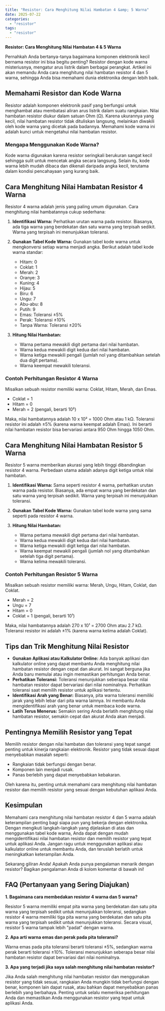 ```yaml
---
title: "Resistor: Cara Menghitung Nilai Hambatan 4 &amp; 5 Warna"
date: 2025-07-22
categories: 
  - "resistor"
tags: 
  - "resistor"
---
```


**Resistor: Cara Menghitung Nilai Hambatan 4 & 5 Warna**

Pernahkah Anda bertanya-tanya bagaimana komponen elektronik kecil bernama resistor ini bisa begitu penting? Resistor dengan kode warna misteriusnya, mengatur arus listrik dalam berbagai perangkat. Artikel ini akan memandu Anda cara menghitung nilai hambatan resistor 4 dan 5 warna, sehingga Anda bisa memahami dunia elektronika dengan lebih baik.

## Memahami Resistor dan Kode Warna

Resistor adalah komponen elektronik pasif yang berfungsi untuk menghambat atau membatasi aliran arus listrik dalam suatu rangkaian. Nilai hambatan resistor diukur dalam satuan Ohm (Ω). Karena ukurannya yang kecil, nilai hambatan resistor tidak dituliskan langsung, melainkan diwakili oleh kode warna yang dicetak pada badannya. Memahami kode warna ini adalah kunci untuk mengetahui nilai hambatan resistor.

### Mengapa Menggunakan Kode Warna?

Kode warna digunakan karena resistor seringkali berukuran sangat kecil sehingga sulit untuk mencetak angka secara langsung. Selain itu, kode warna lebih mudah dibaca dan dikenali daripada angka kecil, terutama dalam kondisi pencahayaan yang kurang baik.

## Cara Menghitung Nilai Hambatan Resistor 4 Warna

Resistor 4 warna adalah jenis yang paling umum digunakan. Cara menghitung nilai hambatannya cukup sederhana:

1. **Identifikasi Warna:** Perhatikan urutan warna pada resistor. Biasanya, ada tiga warna yang berdekatan dan satu warna yang terpisah sedikit. Warna yang terpisah ini menunjukkan toleransi.
    
2. **Gunakan Tabel Kode Warna:** Gunakan tabel kode warna untuk mengkonversi setiap warna menjadi angka. Berikut adalah tabel kode warna standar:
    
    - Hitam: 0
    - Coklat: 1
    - Merah: 2
    - Oranye: 3
    - Kuning: 4
    - Hijau: 5
    - Biru: 6
    - Ungu: 7
    - Abu-abu: 8
    - Putih: 9
    - Emas: Toleransi ±5%
    - Perak: Toleransi ±10%
    - Tanpa Warna: Toleransi ±20%
3. **Hitung Nilai Hambatan:**
    
    - Warna pertama mewakili digit pertama dari nilai hambatan.
    - Warna kedua mewakili digit kedua dari nilai hambatan.
    - Warna ketiga mewakili pengali (jumlah nol yang ditambahkan setelah dua digit pertama).
    - Warna keempat mewakili toleransi.

### Contoh Perhitungan Resistor 4 Warna

Misalkan sebuah resistor memiliki warna: Coklat, Hitam, Merah, dan Emas.

- Coklat = 1
- Hitam = 0
- Merah = 2 (pengali, berarti 10²)

Maka, nilai hambatannya adalah 10 x 10² = 1000 Ohm atau 1 kΩ. Toleransi resistor ini adalah ±5% (karena warna keempat adalah Emas). Ini berarti nilai hambatan resistor bisa bervariasi antara 950 Ohm hingga 1050 Ohm.

## Cara Menghitung Nilai Hambatan Resistor 5 Warna

Resistor 5 warna memberikan akurasi yang lebih tinggi dibandingkan resistor 4 warna. Perbedaan utama adalah adanya digit ketiga untuk nilai hambatan.

1. **Identifikasi Warna:** Sama seperti resistor 4 warna, perhatikan urutan warna pada resistor. Biasanya, ada empat warna yang berdekatan dan satu warna yang terpisah sedikit. Warna yang terpisah ini menunjukkan toleransi.
    
2. **Gunakan Tabel Kode Warna:** Gunakan tabel kode warna yang sama seperti pada resistor 4 warna.
    
3. **Hitung Nilai Hambatan:**
    
    - Warna pertama mewakili digit pertama dari nilai hambatan.
    - Warna kedua mewakili digit kedua dari nilai hambatan.
    - Warna ketiga mewakili digit ketiga dari nilai hambatan.
    - Warna keempat mewakili pengali (jumlah nol yang ditambahkan setelah tiga digit pertama).
    - Warna kelima mewakili toleransi.

### Contoh Perhitungan Resistor 5 Warna

Misalkan sebuah resistor memiliki warna: Merah, Ungu, Hitam, Coklat, dan Coklat.

- Merah = 2
- Ungu = 7
- Hitam = 0
- Coklat = 1 (pengali, berarti 10¹)

Maka, nilai hambatannya adalah 270 x 10¹ = 2700 Ohm atau 2.7 kΩ. Toleransi resistor ini adalah ±1% (karena warna kelima adalah Coklat).

## Tips dan Trik Menghitung Nilai Resistor

- **Gunakan Aplikasi atau Kalkulator Online:** Ada banyak aplikasi dan kalkulator online yang dapat membantu Anda menghitung nilai hambatan resistor dengan cepat dan akurat. Ini sangat berguna jika Anda baru memulai atau ingin memastikan perhitungan Anda benar.
- **Perhatikan Toleransi:** Toleransi menunjukkan seberapa besar nilai hambatan resistor dapat bervariasi dari nilai nominalnya. Perhatikan toleransi saat memilih resistor untuk aplikasi tertentu.
- **Identifikasi Arah yang Benar:** Biasanya, pita warna toleransi memiliki jarak yang lebih lebar dari pita warna lainnya. Ini membantu Anda mengidentifikasi arah yang benar untuk membaca kode warna.
- **Latih Terus Menerus:** Semakin sering Anda berlatih menghitung nilai hambatan resistor, semakin cepat dan akurat Anda akan menjadi.

## Pentingnya Memilih Resistor yang Tepat

Memilih resistor dengan nilai hambatan dan toleransi yang tepat sangat penting untuk kinerja rangkaian elektronik. Resistor yang tidak sesuai dapat menyebabkan masalah seperti:

- Rangkaian tidak berfungsi dengan benar.
- Komponen lain menjadi rusak.
- Panas berlebih yang dapat menyebabkan kebakaran.

Oleh karena itu, penting untuk memahami cara menghitung nilai hambatan resistor dan memilih resistor yang sesuai dengan kebutuhan aplikasi Anda.

## Kesimpulan

Memahami cara menghitung nilai hambatan resistor 4 dan 5 warna adalah keterampilan penting bagi siapa pun yang bekerja dengan elektronika. Dengan mengikuti langkah-langkah yang dijelaskan di atas dan menggunakan tabel kode warna, Anda dapat dengan mudah mengidentifikasi nilai hambatan resistor dan memilih resistor yang tepat untuk aplikasi Anda. Jangan ragu untuk menggunakan aplikasi atau kalkulator online untuk membantu Anda, dan teruslah berlatih untuk meningkatkan keterampilan Anda.

Sekarang giliran Anda! Apakah Anda punya pengalaman menarik dengan resistor? Bagikan pengalaman Anda di kolom komentar di bawah ini!

## FAQ (Pertanyaan yang Sering Diajukan)

**1\. Bagaimana cara membedakan resistor 4 warna dan 5 warna?**

Resistor 5 warna memiliki empat pita warna yang berdekatan dan satu pita warna yang terpisah sedikit untuk menunjukkan toleransi, sedangkan resistor 4 warna memiliki tiga pita warna yang berdekatan dan satu pita warna yang terpisah sedikit untuk menunjukkan toleransi. Secara visual, resistor 5 warna tampak lebih "padat" dengan warna.

**2\. Apa arti warna emas dan perak pada pita toleransi?**

Warna emas pada pita toleransi berarti toleransi ±5%, sedangkan warna perak berarti toleransi ±10%. Toleransi menunjukkan seberapa besar nilai hambatan resistor dapat bervariasi dari nilai nominalnya.

**3\. Apa yang terjadi jika saya salah menghitung nilai hambatan resistor?**

Jika Anda salah menghitung nilai hambatan resistor dan menggunakan resistor yang tidak sesuai, rangkaian Anda mungkin tidak berfungsi dengan benar, komponen lain dapat rusak, atau bahkan dapat menyebabkan panas berlebih yang berbahaya. Penting untuk selalu memeriksa perhitungan Anda dan memastikan Anda menggunakan resistor yang tepat untuk aplikasi Anda.
